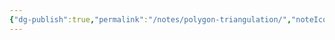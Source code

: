 ```yaml
---
{"dg-publish":true,"permalink":"/notes/polygon-triangulation/","noteIcon":"","created":"","updated":""}
---
```


